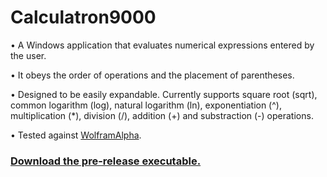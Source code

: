 # Calculatron9000

• A Windows application that evaluates numerical expressions entered by the user.

• It obeys the order of operations and the placement of parentheses.

• Designed to be easily expandable. Currently supports square root (sqrt), common logarithm (log), natural logarithm (ln), exponentiation (^), multiplication (\*), division (/), addition (+) and substraction (-) operations.

• Tested against [WolframAlpha](https://www.wolframalpha.com/).

### [Download the pre-release executable.](https://github.com/burakakan/Calculatron9000/releases/download/v0.2.0-alpha/Calculatron9000.exe)
